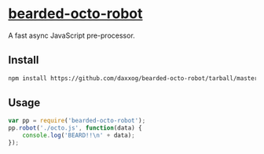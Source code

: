 [bearded-octo-robot](https://github.com/daxxog/bearded-octo-robot)
==================

A fast async JavaScript pre-processor.

Install
-------
```bash
npm install https://github.com/daxxog/bearded-octo-robot/tarball/master
```

Usage
------
```javascript
var pp = require('bearded-octo-robot');
pp.robot('./octo.js', function(data) {
    console.log('BEARD!!\n' + data);
});
```
